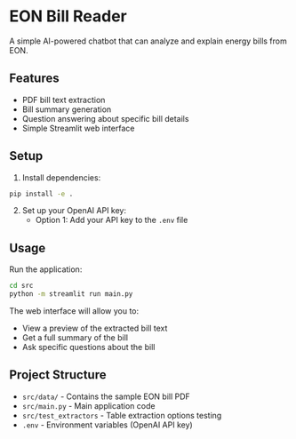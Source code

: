 # EON Bill Reader

A simple AI-powered chatbot that can analyze and explain energy bills from EON.

## Features

- PDF bill text extraction
- Bill summary generation
- Question answering about specific bill details
- Simple Streamlit web interface

## Setup

1. Install dependencies:
```bash
pip install -e .
```

2. Set up your OpenAI API key:
   - Option 1: Add your API key to the `.env` file

## Usage

Run the application:
```bash
cd src
python -m streamlit run main.py
```

The web interface will allow you to:
- View a preview of the extracted bill text
- Get a full summary of the bill
- Ask specific questions about the bill

## Project Structure

- `src/data/` - Contains the sample EON bill PDF
- `src/main.py` - Main application code
- `src/test_extractors` - Table extraction options testing
- `.env` - Environment variables (OpenAI API key)

